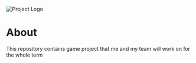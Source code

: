 ![Project Logo](https://i.gyazo.com/069b4013cd648753b4ae58a33a9ef511.png)

# About
This repository contains game project that me and my team will work on for the whole term
